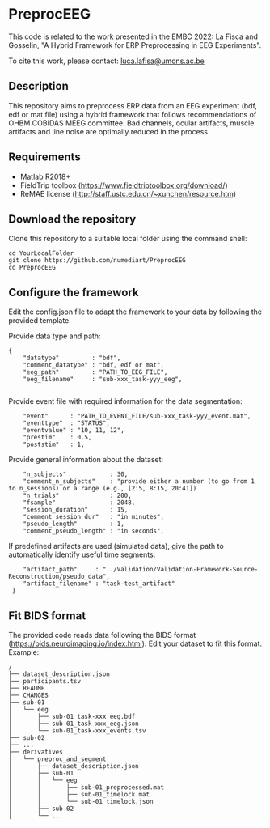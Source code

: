 # PreprocEEG
 
This code is related to the work presented in the EMBC 2022:
La Fisca and Gosselin, "A Hybrid Framework for ERP Preprocessing in EEG Experiments".

To cite this work, please contact: luca.lafisa@umons.ac.be

## Description
This repository aims to preprocess ERP data from an EEG experiment (bdf, edf or mat file) using a hybrid framework that follows recommendations of OHBM COBIDAS MEEG committee.
Bad channels, ocular artifacts, muscle artifacts and line noise are optimally reduced in the process.

## Requirements
- Matlab R2018+
- FieldTrip toolbox (https://www.fieldtriptoolbox.org/download/)
- ReMAE license (http://staff.ustc.edu.cn/~xunchen/resource.htm)

## Download the repository
Clone this repository to a suitable local folder using the command shell:
```
cd YourLocalFolder
git clone https://github.com/numediart/PreprocEEG
cd PreprocEEG
```

## Configure the framework
Edit the config.json file to adapt the framework to your data by following the provided template.

Provide data type and path:
```
{
    "datatype"         : "bdf",
    "comment_datatype" : "bdf, edf or mat",
    "eeg_path"         : "PATH_TO_EEG_FILE",
    "eeg_filename"     : "sub-xxx_task-yyy_eeg",
     
```
Provide event file with required information for the data segmentation:
```
    "event"      : "PATH_TO_EVENT_FILE/sub-xxx_task-yyy_event.mat",
    "eventtype"  : "STATUS",
    "eventvalue" : "10, 11, 12",
    "prestim"    : 0.5,
    "poststim"   : 1,
```
Provide general information about the dataset:
```
    "n_subjects"            : 30,
    "comment_n_subjects"    : "provide either a number (to go from 1 to n_sessions) or a range (e.g., [2:5, 8:15, 20:41])
    "n_trials"              : 200,
    "fsample"               : 2048,
    "session_duration"      : 15,
    "comment_session_dur"   : "in minutes",
    "pseudo_length"         : 1,
    "comment_pseudo_length" : "in seconds",
 ```

If predefined artifacts are used (simulated data), give the path to automatically identify useful time segments:
```
    "artifact_path"     : "../Validation/Validation-Framework-Source-Reconstruction/pseudo_data",
    "artifact_filename" : "task-test_artifact"
 }
 ```

## Fit BIDS format
The provided code reads data following the BIDS format (https://bids.neuroimaging.io/index.html).
Edit your dataset to fit this format. Example:
```
/
├── dataset_description.json
├── participants.tsv
├── README
├── CHANGES
├── sub-01
│   └── eeg
│       ├── sub-01_task-xxx_eeg.bdf
│       ├── sub-01_task-xxx_eeg.json
│       └── sub-01_task-xxx_events.tsv
├── sub-02
├── ...
├── derivatives
│   └── preproc_and_segment
│       ├── dataset_description.json
│       ├── sub-01
│       │   └── eeg
│       │       ├── sub-01_preprocessed.mat
│       │       ├── sub-01_timelock.mat
│       │       └── sub-01_timelock.json
│       ├── sub-02
│       └── ...
```
